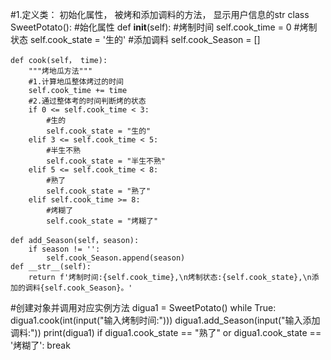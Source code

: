 #1.定义类： 初始化属性， 被烤和添加调料的方法， 显示用户信息的str
class SweetPotato():
    #始化属性
    def __init__(self):
        #烤制时间
        self.cook_time = 0
        #烤制状态
        self.cook_state = '生的'
        #添加调料
        self.cook_Season = []
    
    def cook(self， time):
        """烤地瓜方法"""
        #1.计算地瓜整体烤过的时间
        self.cook_time += time
        #2.通过整体考的时间判断烤的状态
        if 0 <= self.cook_time < 3:
            #生的
            self.cook_state = "生的"
        elif 3 <= self.cook_time < 5:
            #半生不熟
            self.cook_state = "半生不熟"
        elif 5 <= self.cook_time < 8:
            #熟了
            self.cook_state = "熟了"
        elif self.cook_time >= 8:
            #烤糊了
            self.cook_state = "烤糊了"
            
    def add_Season(self，season):
    	if season != '':
        	self.cook_Season.append(season)  
    def __str__(self):
        return f'烤制时间:{self.cook_time},\n烤制状态:{self.cook_state},\n添加的调料{self.cook_Season}。'
        
#创建对象并调用对应实例方法
digua1 = SweetPotato()
while True:
	digua1.cook(int(input("输入烤制时间:")))
	digua1.add_Season(input("输入添加调料:"))
	print(digua1)
	if digua1.cook_state == "熟了" or digua1.cook_state == '烤糊了':
		break
